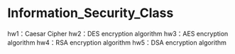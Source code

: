 # Information_Security_Class
hw1：Caesar Cipher
hw2：DES encryption algorithm
hw3：AES encryption algorithm
hw4：RSA encryption algorithm
hw5：DSA encryption algorithm
